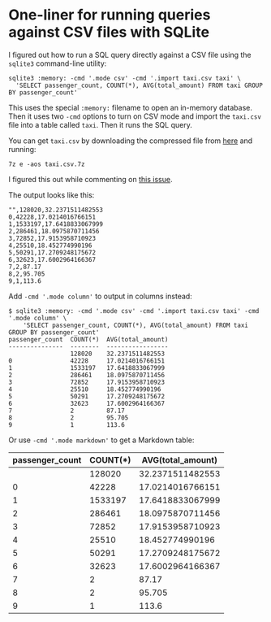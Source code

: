 # One-liner for running queries against CSV files with SQLite

I figured out how to run a SQL query directly against a CSV file using the `sqlite3` command-line utility:

    sqlite3 :memory: -cmd '.mode csv' -cmd '.import taxi.csv taxi' \
      'SELECT passenger_count, COUNT(*), AVG(total_amount) FROM taxi GROUP BY passenger_count'

This uses the special `:memory:` filename to open an in-memory database. Then it uses two `-cmd` options to turn on CSV mode and import the `taxi.csv` file into a table called `taxi`. Then it runs the SQL query.

You can get `taxi.csv` by downloading the compressed file from [here](https://github.com/multiprocessio/dsq/blob/43e72ff1d2c871082fed0ae401dd59e2ff9f6cfe/testdata/taxi.csv.7z) and running:

    7z e -aos taxi.csv.7z

I figured this out while commenting on [this issue](https://github.com/multiprocessio/dsq/issues/70).

The output looks like this:

```
"",128020,32.2371511482553
0,42228,17.0214016766151
1,1533197,17.6418833067999
2,286461,18.0975870711456
3,72852,17.9153958710923
4,25510,18.452774990196
5,50291,17.2709248175672
6,32623,17.6002964166367
7,2,87.17
8,2,95.705
9,1,113.6
```

Add `-cmd '.mode column'` to output in columns instead:
```
$ sqlite3 :memory: -cmd '.mode csv' -cmd '.import taxi.csv taxi' -cmd '.mode column' \
    'SELECT passenger_count, COUNT(*), AVG(total_amount) FROM taxi GROUP BY passenger_count'
passenger_count  COUNT(*)  AVG(total_amount)
---------------  --------  -----------------
                 128020    32.2371511482553 
0                42228     17.0214016766151 
1                1533197   17.6418833067999 
2                286461    18.0975870711456 
3                72852     17.9153958710923 
4                25510     18.452774990196  
5                50291     17.2709248175672 
6                32623     17.6002964166367 
7                2         87.17            
8                2         95.705           
9                1         113.6            
```
Or use `-cmd '.mode markdown'` to get a Markdown table:

| passenger_count | COUNT(*) | AVG(total_amount) |
|-----------------|----------|-------------------|
|                 | 128020   | 32.2371511482553  |
| 0               | 42228    | 17.0214016766151  |
| 1               | 1533197  | 17.6418833067999  |
| 2               | 286461   | 18.0975870711456  |
| 3               | 72852    | 17.9153958710923  |
| 4               | 25510    | 18.452774990196   |
| 5               | 50291    | 17.2709248175672  |
| 6               | 32623    | 17.6002964166367  |
| 7               | 2        | 87.17             |
| 8               | 2        | 95.705            |
| 9               | 1        | 113.6             |
